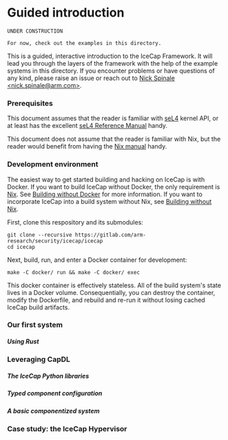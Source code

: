 # Guided introduction

```
UNDER CONSTRUCTION

For now, check out the examples in this directory.
```

This is a guided, interactive introduction to the IceCap Framework. It will lead you through the layers of the framework with the help of the example systems in this directory. If you encounter problems or have questions of any kind, please raise an issue or reach out to [Nick Spinale &lt;nick.spinale@arm.com&gt;](mailto:nick.spinale@arm.com).

### Prerequisites

This document assumes that the reader is familiar with [seL4](https://sel4.systems/) kernel API, or at least has the excellent [seL4 Reference Manual](https://sel4.systems/Info/Docs/seL4-manual-latest.pdf) handy.

This document does not assume that the reader is familiar with Nix, but the reader would benefit from having the [Nix manual](https://nixos.org/manual/nix/stable/) handy.

### Development environment

The easiest way to get started building and hacking on IceCap is with Docker.
If you want to build IceCap without Docker, the only requirement is [Nix](https://nixos.org/manual/nix/stable/). See [Building without Docker](../docs/building-without-docker.md) for more information.
If you want to incorporate IceCap into a build system without Nix, see [Building without Nix](../docs/building-without-nix.md).

First, clone this respository and its submodules:

```
git clone --recursive https://gitlab.com/arm-research/security/icecap/icecap
cd icecap
```

Next, build, run, and enter a Docker container for development:

```
make -C docker/ run && make -C docker/ exec
```

This docker container is effectively stateless. All of the build system's state lives in a Docker volume. Consequentially, you can destroy the container, modify the Dockerfile, and rebuild and re-run it without losing cached IceCap build artifacts.

### Our first system

<!-- ```
nix-build examples/ -A minimal-root.run
./result/run
``` -->

##### Using Rust

### Leveraging CapDL

##### The IceCap Python libraries

##### Typed component configuration

##### A basic componentized system

### Case study: the IceCap Hypervisor
